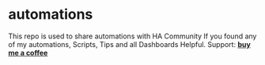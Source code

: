 # automations
This repo is used to share automations with HA Community
If you found any of my automations, Scripts, Tips and all Dashboards Helpful.
Support:
[**buy me a coffee**](https://buymeacoffee.com/richardbmh)